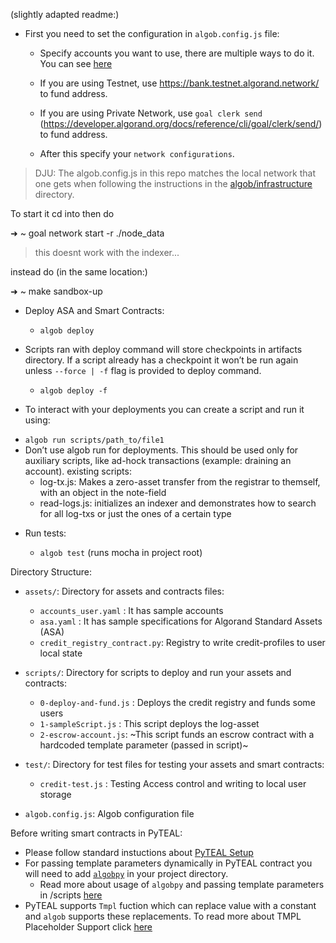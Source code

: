 (slightly adapted readme:)
* First you need to set the configuration in `algob.config.js` file:

  - Specify accounts you want to use, there are multiple ways to do it. You can see [here](/docs/algob-config.md)
  - If you are using Testnet, use https://bank.testnet.algorand.network/ to fund address.
  - If you are using Private Network, use `goal clerk send`
  (https://developer.algorand.org/docs/reference/cli/goal/clerk/send/) to fund address.

  - After this specify your `network configurations`.

>DJU:
The algob.config.js in this repo matches the local network that one gets when following the instructions in the
[algob/infrastructure]( https://github.com/scale-it/algo-builder/tree/master/infrastructure) directory. 

To start it cd into then do

➜  ~ goal network start -r ./node_data

> this doesnt work with the indexer...

instead do (in the same location:)

➜  ~ make sandbox-up

* Deploy ASA and Smart Contracts:

  - `algob deploy`

* Scripts ran with deploy command will store checkpoints in artifacts directory. If a script already has a checkpoint it won’t be run again unless `--force | -f` flag is provided to deploy command.

  - `algob deploy -f`

*  To interact with your deployments you can create a script and run it using:

  - `algob run scripts/path_to/file1`
  - Don’t use algob run for deployments. This should be used only for auxiliary scripts, like ad-hock transactions (example: draining an account).
  existing scripts:
    - log-tx.js: Makes a zero-asset transfer from the registrar to themself, with an object in the note-field 
    - read-logs.js: initializes an indexer and demonstrates how to search for all log-txs or just the ones of a certain type

* Run tests:

  - `algob test` (runs mocha in project root)

Directory Structure:

* `assets/`: Directory for assets and contracts files:
    - `accounts_user.yaml` : It has sample accounts
    - `asa.yaml` : It has sample specifications for Algorand Standard Assets (ASA)
    - `credit_registry_contract.py`: Registry to write credit-profiles to user local state

* `scripts/`: Directory for scripts to deploy and run your assets and contracts:
    - `0-deploy-and-fund.js` : Deploys the credit registry and funds some users
    - `1-sampleScript.js` : This script deploys the log-asset
    - `2-escrow-account.js`: ~This script funds an escrow contract with a hardcoded template parameter (passed in script)~

* `test/`: Directory for test files for testing your assets and smart contracts:
    - `credit-test.js` : Testing Access control and writing to local user storage

* `algob.config.js`: Algob configuration file

Before writing smart contracts in PyTEAL:

* Please follow standard instuctions about [PyTEAL Setup](https://github.com/scale-it/algo-builder/blob/master/README.md#pyteal)
* For passing template parameters dynamically in PyTEAL contract you will need to add [`algobpy`](https://github.com/scale-it/algo-builder/tree/master/examples/algobpy) in your project directory.
    - Read more about usage of `algobpy` and passing template parameters in /scripts [here](https://github.com/scale-it/algo-builder/blob/master/docs/guide/py-teal.md#external-parameters-support)
* PyTEAL supports `Tmpl` fuction which can replace value with a constant and `algob` supports these replacements. To read more about TMPL Placeholder Support click [here](https://github.com/scale-it/algo-builder/blob/master/docs/guide/py-teal.md#tmpl-placeholder-support)